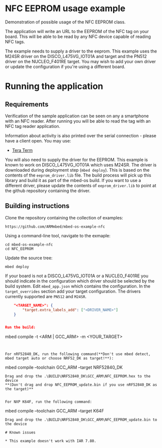 # NFC EEPROM usage example

Demonstration of possible usage of the NFC EEPROM class. 

The application will write an URL to the EEPROM of the NFC tag on your board. This will be able to be read by any NFC device capable of reading NFC tags.

The example needs to supply a driver to the eeprom. This example uses the M24SR driver on the DISCO\_L475VG\_IOT01A and target and the PN512 driver on the NUCLEO\_F401RE target. You may wish to add your own driver or update the configuration if you're using a different board.

# Running the application

## Requirements

Verification of the sample application can be seen on any a smartphone with an NFC reader. After running you will be able to read the tag with an NFC tag reader application.

Information about activity is also printed over the serial connection - please have a client open. You may use:

- [Tera Term](https://ttssh2.osdn.jp/index.html.en)

You will also need to supply the driver for the EEPROM. This example is known to work on DISCO_L475VG_IOT01A which uses M24SR. The driver is downloaded during deployment step (`mbed deploy`). This is based on the contents of the `eeprom_driver.lib` file. The build process will pick up this library and build it as part of the mbed-os build. If you want to use a different driver, please update the contents of `eeprom_driver.lib` to point at the github repository containing the driver.

## Building instructions

Clone the repository containing the collection of examples:

```
https://github.com/ARMmbed/mbed-os-example-nfc
```

Using a command-line tool, navigate to the exmaple:

```
cd mbed-os-example-nfc
cd NFC_EEPROM
```

Update the source tree:

```
mbed deploy
```

If your board is not a DISCO\_L475VG\_IOT01A or a NUCLEO\_F401RE you should indicate in the configuration which driver should be selected by the build system. Edit `mbed_app.json` which contains the configuration. In the `target_overrides` section add your target configuration. The drivers currently supported are `PN512` and `M24SR`.

```json
    "<TARGET_NAME>": {
        "target.extra_labels_add": ["<DRIVER_NAME>"]
    }


Run the build:

```
mbed compile -t <ARM | GCC_ARM> -m <YOUR_TARGET>
```


For nRF52840_DK, run the following command(**Don't use mbed detect, mbed target auto or choose NRF52_DK as target!**):
```
mbed compile –toolchain GCC_ARM –target NRF52840_DK
```
Drag and drop the .\BUILD\NRF52840_DK\GCC_ARM\NFC_EEPROM.hex to the device 
**(Don't drag and drop NFC_EEPROM_update.bin if you use nRF52840_DK as the target)**


For NXP K64F, run the following command:
```
mbed compile –toolchain GCC_ARM –target K64F
```
Drag and drop the .\BUILD\NRF52840_DK\GCC_ARM\NFC_EEPROM_update.bin to the device 

# Known issues

* This example doesn't work with IAR 7.80.

